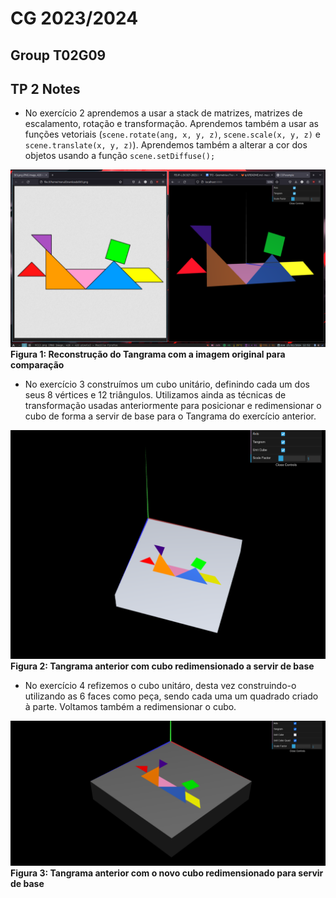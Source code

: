 # CG 2023/2024

## Group T02G09

## TP 2 Notes
- No exercício 2 aprendemos a usar a stack de matrizes, matrizes de escalamento, rotação e transformação. Aprendemos também a usar as funções vetoriais (`scene.rotate(ang, x, y, z)`, `scene.scale(x, y, z)` e `scene.translate(x, y, z)`). Aprendemos também a alterar a cor dos objetos usando a função `scene.setDiffuse();`

![image of tangram with comparison](screenshots/cg-t01g09-tp2-1.png)
**Figura 1: Reconstrução do Tangrama com a imagem original para comparação**

- No exercício 3 construímos um cubo unitário, definindo cada um dos seus 8 vértices e 12 triângulos. Utilizamos ainda as técnicas de transformação usadas anteriormente para posicionar e redimensionar o cubo de forma a servir de base para o Tangrama do exercício anterior.

![image of tangram with cube as base](screenshots/cg-t01g09-tp2-2.png)
**Figura 2: Tangrama anterior com cubo redimensionado a servir de base**

- No exercício 4 refizemos o cubo unitáro, desta vez construindo-o utilizando as 6 faces como peça, sendo cada uma um quadrado criado à parte. Voltamos também a redimensionar o cubo.

![image of tangram with unit_cube_quad resized to serve as base](screenshots/cg-t01g09-tp2-3.png)
**Figura 3: Tangrama anterior com o novo cubo redimensionado para servir de base**

